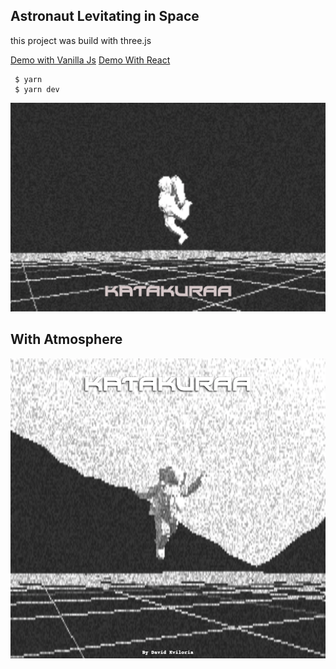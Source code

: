 ## Astronaut Levitating in Space

this project was build with three.js

[Demo with Vanilla Js](https://suspicious-goldberg-c31750.netlify.app/)
[Demo With React](https://katakuraa.dev/?ref=astrorepo)

```
 $ yarn 
 $ yarn dev
```

![Preview](prev.png "Preview")

## With Atmosphere
![ATMOSPHERE](prev-atmosphere.png "With Atmosphere")
